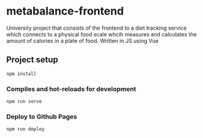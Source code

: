 # metabalance-frontend

University project that consists of the frontend to a diet tracking service which connects to a physical food scale whcih measures and calculates the amount of calories in a plate of food.
Written in JS using Vue

## Project setup
```
npm install
```

### Compiles and hot-reloads for development
```
npm run serve
```

### Deploy to Github Pages
```
npm run deploy
```
